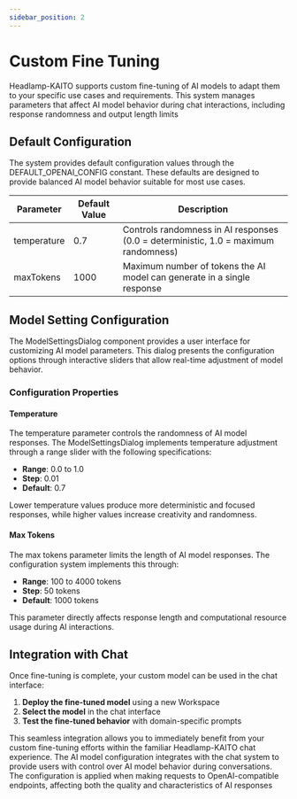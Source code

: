 ```yaml
---
sidebar_position: 2
---
```


# Custom Fine Tuning

Headlamp-KAITO supports custom fine-tuning of AI models to adapt them to your specific use cases and requirements. This system manages parameters that affect AI model behavior during chat interactions, including response randomness and output length limits

## Default Configuration

The system provides default configuration values through the DEFAULT_OPENAI_CONFIG constant. These defaults are designed to provide balanced AI model behavior suitable for most use cases.

| Parameter   | Default Value | Description                                                                         |
| ----------- | ------------- | ----------------------------------------------------------------------------------- |
| temperature | 0.7           | Controls randomness in AI responses (0.0 = deterministic, 1.0 = maximum randomness) |
| maxTokens   | 1000          | Maximum number of tokens the AI model can generate in a single response             |

## Model Setting Configuration

The ModelSettingsDialog component provides a user interface for customizing AI model parameters. This dialog presents the configuration options through interactive sliders that allow real-time adjustment of model behavior.

### Configuration Properties

#### Temperature

The temperature parameter controls the randomness of AI model responses. The ModelSettingsDialog implements temperature adjustment through a range slider with the following specifications:

- **Range**: 0.0 to 1.0
- **Step**: 0.01
- **Default**: 0.7

Lower temperature values produce more deterministic and focused responses, while higher values increase creativity and randomness.

#### Max Tokens

The max tokens parameter limits the length of AI model responses. The configuration system implements this through:

- **Range**: 100 to 4000 tokens
- **Step**: 50 tokens
- **Default**: 1000 tokens

This parameter directly affects response length and computational resource usage during AI interactions.

## Integration with Chat

Once fine-tuning is complete, your custom model can be used in the chat interface:

1. **Deploy the fine-tuned model** using a new Workspace
2. **Select the model** in the chat interface
3. **Test the fine-tuned behavior** with domain-specific prompts

This seamless integration allows you to immediately benefit from your custom fine-tuning efforts within the familiar Headlamp-KAITO chat experience. The AI model configuration integrates with the chat system to provide users with control over AI model behavior during conversations. The configuration is applied when making requests to OpenAI-compatible endpoints, affecting both the quality and characteristics of AI responses
